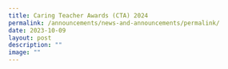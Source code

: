 ```yaml
---
title: Caring Teacher Awards (CTA) 2024
permalink: /announcements/news-and-announcements/permalink/
date: 2023-10-09
layout: post
description: ""
image: ""
---
```


